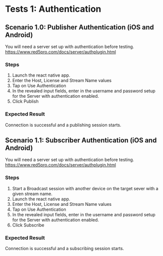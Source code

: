 # Tests 1: Authentication

## Scenario 1.0: Publisher Authentication (iOS and Android)

You will need a server set up with authentication before testing.
https://www.red5pro.com/docs/server/authplugin.html

### Steps

1. Launch the react native app.
2. Enter the Host, License and Stream Name values
3. Tap on Use Authentication
4. In the revealed input fields, enter in the username and password setup for the Server with authentication enabled.
5. Click Publish

### Expected Result

Connection is successful and a publishing session starts.

## Scenario 1.1: Subscriber Authentication (iOS and Android)

You will need a server set up with authentication before testing.
https://www.red5pro.com/docs/server/authplugin.html

### Steps

1. Start a Broadcast session with another device on the target sever with a given stream name.
2. Launch the react native app.
3. Enter the Host, License and Stream Name values
4. Tap on Use Authentication
5. In the revealed input fields, enter in the username and password setup for the Server with authentication enabled.
6. Click Subscribe

### Expected Result

Connection is successful and a subscribing session starts.

